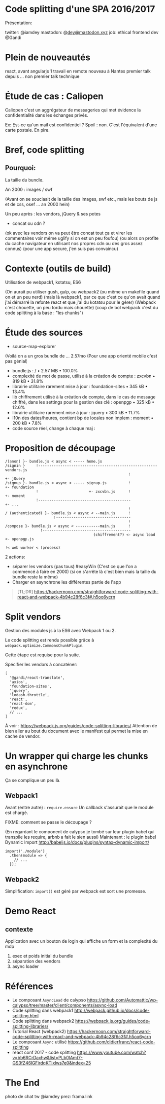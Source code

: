 # Code splitting d'une SPA 2016/2017

Présentation:

twitter: @iamdey
mastodon: @dey@mastodon.xyz
job: ethical frontend dev @Gandi

# Plein de nouveautés

react, avant angularjs 1
travail en remote
nouveau à Nantes
premier talk depuis ... non premier talk technique

# Étude de cas : Caliopen

Caliopen c'est un aggrégateur de messageries qui met évidence la confidentialité dans les échanges privés.

Ex: Est-ce qu'un mail est confidentiel ?
Spoil : non. C'est l'équivalent d'une carte postale.
En pire.

# Bref, code splitting

## Pourquoi:

La taille du bundle.

An 2000 : images / swf

(Avant on se souciaait de la taille des images, swf etc., mais les bouts de js et de css, osef ... an 2000 hein)

Un peu après : les vendors, jQuery & ses potes

* concat ou cdn ?

(ok avec les vendors on va peut être concat tout ça et virer les commentaires voir même uglify si on est un peu foufou)
(ou alors on profite du cache navigateur en utilisant nos propres cdn ou des gros assez connus)
(pour une app secure, j'en suis pas convaincu)

# Contexte (outils de build)

Utilisation de webpack1, kotatsu, ES6

(On aurait pu utiliser gush, gulp, ou webpack2 (ou même un makefile quand on et un peu nerd)
(mais là webpack1, par ce que c'est ce qu'on avait quand j'ai démarré la refonte react et que j'ai du kotatsu pour le gérer)
(Webpack c'est chouette, un peu tordu mais chouette)
(coup de bol webpack c'est du code splitting à la base : "les chunks")

# Étude des sources

* source-map-explorer

(Voilà on a un gros bundle de ... 2.57mo
(Pour une app orienté mobile c'est pas génial)

* bundle.js : / • 2.57 MB • 100.0%
* complexité de mot de passe, utilisé à la création de compte : zxcvbn • 819 kB • 31.8%
* librairie utilitaire rarement mise à jour : foundation-sites • 345 kB • 13.4%
* lib chiffrement utilisé à la création de compte, dans le cas de message chiffré, dans les settings pour la gestion des clé : openpgp • 325 kB • 12.6%
* librairie utilitaire rarement mise à jour : jquery • 300 kB • 11.7%
* l10n des dates/heures, contient bp de locales non implem : moment • 200 kB • 7.8%
* code source réel, change à chaque maj :

# Proposition de découpage

```
/(anon) }- bundle.js < async < ----- home.js
/signin }     !------------------------------------------------------ vendors.js
                                                        !                 +- jQuery
/signup }- bundle.js < async < ----- signup.js          !                 +- foundation
              !                       +- zxcvbn.js      !                 +- moment
              !------------------------------------------                 +- ...
                                                        !
/ (authenticated) }- bundle.js < async < --main.js      !
                      !----------------------------------
                                                        !
/compose }- bundle.js < async < -----------main.js      !
                !----------------------------------------
                                        (chiffrement?) <- async load <- openpgp.js
                                                                            !< web worker < (process)
```

2 actions:

* séparer les vendors (pas tous) #easyWin
(C'est ce que l'on a commencé à faire en 2000) (si on s'arrête là c'est bien mais la taille du bundle reste la même)
* Charger en asynchrone les différentes partie de l'app

> [TL;DR] https://hackernoon.com/straightforward-code-splitting-with-react-and-webpack-4b94c28f6c3f#.h5oo6ycrn

# Split vendors

Gestion des modules js à la ES6 avec Webpack 1 ou 2.

Le code splitting est rendu possible grâce à `webpack.optimize.CommonsChunkPlugin`.

Cette étape est requise pour la suite.

Spécifier les vendors à concaténer:

```
[
  '@gandi/react-translate',
  'axios',
  'foundation-sites',
  'jquery',
  'lodash.throttle',
  'react',
  'react-dom',
  'redux',
  // ...
]
```

À voir : https://webpack.js.org/guides/code-splitting-libraries/
Attention de bien aller au bout du document avec le manifest qui permet la mise en cache de vendor.

# Un wrapper qui charge les chunks en asynchrone

Ça se complique un peu là.

## Webpack1

Avant (entre autre) : `require.ensure`
Un callback s'assurait que le module est chargé.

FIXME: comment se passe le découpage ?

(En regardant le component <AsynLoader> de calypso je tombé sur leur plugin babel qui transpile les require, arbnb a fait le sien aussi)
Maintenant : le plugin babel Dynamic Import http://babeljs.io/docs/plugins/syntax-dynamic-import/

```
import('./module')
  .then(module => {
    // ...
  });
```

## Webpack2

Simplification: `import()` est géré par webpack est sort une promesse.

# Demo React

## contexte

Application avec un bouton de login qui affiche un form et la complexité du mdp

1. exec et poids initial du bundle
2. séparation des vendors
3. async loader

# Références

* Le composant `AsyncLoad` de calypso https://github.com/Automattic/wp-calypso/tree/master/client/components/async-load
* Code splitting dans webpack1 http://webpack.github.io/docs/code-splitting.html
* Code splitting dans webpack2 https://webpack.js.org/guides/code-splitting-libraries/
* Tutorial React (webpack2) https://hackernoon.com/straightforward-code-splitting-with-react-and-webpack-4b94c28f6c3f#.h5oo6ycrn
* Le composant `Async` utilisé https://github.com/didierfranc/react-code-splitting
* react conf 2017 - code splitting https://www.youtube.com/watch?v=bb6RCrDaxhw&list=PLb0IAmt7-GS3fZ46IGFirdqKTIxlws7e0&index=25

# The End

photo de chat
tw @iamdey
prez: frama.link

